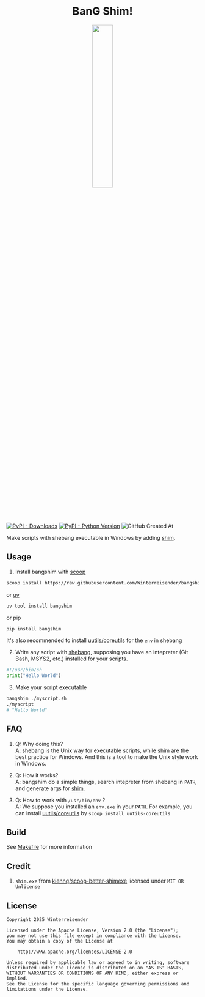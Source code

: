 <center><h1>BanG Shim!</h1></center>
<center><img src='asset/banner.jpg' width="33%"/></center>

[![PyPI - Downloads](https://img.shields.io/pypi/dm/bangshim)](https://pypi.org/project/bangshim)
[![PyPI - Python Version](https://img.shields.io/pypi/pyversions/bangshim.svg)](https://pypi.org/project/bangshim)
![GitHub Created At](https://img.shields.io/github/created-at/Winterreisender/bangshim)

Make scripts with shebang executable in Windows by adding [shim](https://docs.chocolatey.org/en-us/features/shim/).

## Usage
1. Install bangshim with [scoop](https://scoop.sh/)
```sh
scoop install https://raw.githubusercontent.com/Winterreisender/bangshim/refs/heads/master/bangshim.json
```
or [uv](https://docs.astral.sh/uv/)
```sh
uv tool install bangshim
```
or pip
```sh
pip install bangshim
```
It's also recommended to install [uutils/coreutils](https://github.com/uutils/coreutils) for the `env` in shebang

2. Write any script with [shebang](https://www.in-ulm.de/~mascheck/various/shebang/), supposing you have an intepreter (Git Bash, MSYS2, etc.) installed for your scripts.

```python
#!/usr/bin/sh
print("Hello World")
```

3. Make your script executable
```sh
bangshim ./myscript.sh
./myscript
# "Hello World"
```


## FAQ

1. Q: Why doing this?  
A: shebang is the Unix way for executable scripts, while shim are the best practice for Windows. And this is a tool to make the Unix style work in Windows. 


2. Q: How it works?  
A: bangshim do a simple things, search intepreter from shebang in `PATH`, and generate args for [shim](https://docs.chocolatey.org/en-us/features/shim/).

3. Q: How to work with `/usr/bin/env` ?  
A: We suppose you installed an `env.exe` in your `PATH`. For example, you can install [uutils/coreutils](https://github.com/uutils/coreutils) by `scoop install uutils-coreutils`


## Build

See [Makefile](Makefile) for more information

## Credit
1. `shim.exe` from [kiennq/scoop-better-shimexe](https://github.com/kiennq/scoop-better-shimexe) licensed under `MIT OR Unlicense`

## License

    Copyright 2025 Winterreisender

    Licensed under the Apache License, Version 2.0 (the "License");
    you may not use this file except in compliance with the License.
    You may obtain a copy of the License at

        http://www.apache.org/licenses/LICENSE-2.0

    Unless required by applicable law or agreed to in writing, software
    distributed under the License is distributed on an "AS IS" BASIS,
    WITHOUT WARRANTIES OR CONDITIONS OF ANY KIND, either express or implied.
    See the License for the specific language governing permissions and
    limitations under the License.
